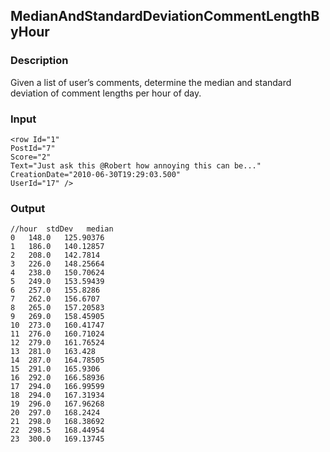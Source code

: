 ## MedianAndStandardDeviationCommentLengthByHour
### Description
Given a list of user’s comments, determine the median and standard deviation of comment lengths per hour of day.



### Input
```
<row Id="1" 
PostId="7" 
Score="2" 
Text="Just ask this @Robert how annoying this can be..." 
CreationDate="2010-06-30T19:29:03.500" 
UserId="17" />
```
### Output
```
//hour  stdDev   median   
0	148.0	125.90376
1	186.0	140.12857
2	208.0	142.7814
3	226.0	148.25664
4	238.0	150.70624
5	249.0	153.59439
6	257.0	155.8286
7	262.0	156.6707
8	265.0	157.20583
9	269.0	158.45905
10	273.0	160.41747
11	276.0	160.71024
12	279.0	161.76524
13	281.0	163.428
14	287.0	164.78505
15	291.0	165.9306
16	292.0	166.58936
17	294.0	166.99599
18	294.0	167.31934
19	296.0	167.96268
20	297.0	168.2424
21	298.0	168.38692
22	298.5	168.44954
23	300.0	169.13745

```
